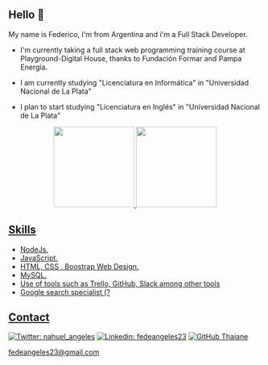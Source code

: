 ## Hello 👋

My name is Federico, I'm from Argentina and i'm a Full Stack Developer.

* I'm currently taking a full stack web programming training course at Playground-Digital House, thanks to Fundación Formar and Pampa Energía.

* I am currently studying "Licenciatura en Informática" in "Universidad Nacional de La Plata"

* I plan to start studying "Licenciatura en Inglés" in "Universidad Nacional de La Plata"

<div align="center">
  <a href="https://github.com/fedeangeles23">
  <img height="160em" src="https://github-readme-stats.vercel.app/api?username=fedeangeles23&show_icons=true&theme=merko&include_all_commits=true&count_private=true"/>
  <img height="160em" src="https://github-readme-stats.vercel.app/api/top-langs/?username=fedeangeles23&layout=compact&langs_count=7&theme=merko"/>
</div>

## Skills

* NodeJs.
* JavaScript.
* HTML, CSS , Boostrap Web Design.
* MySQL.
* Use of tools such as Trello, GitHub, Slack among other tools
* Google search specialist (?

## Contact
[![Twitter: nahuel_angeles](https://img.shields.io/twitter/follow/nahuel_angeles?style=social)](https://twitter.com/nahuel_angeles)
[![Linkedin: fedeangeles23](https://img.shields.io/badge/-fedeangeles23-blue?style=flat-square&logo=Linkedin&logoColor=white&link=https://www.linkedin.com/in/thaianebraga/)](https://www.linkedin.com/in/thaianebraga/)
[![GitHub Thaiane](https://img.shields.io/github/followers/fedeangeles23?label=follow&style=social)](https://github.com/fedeangeles23)
  
fedeangeles23@gmail.com
